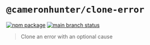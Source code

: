 # `@cameronhunter/clone-error`

[![npm package](https://img.shields.io/npm/v/%40cameronhunter/clone-error?logo=npm)](https://www.npmjs.com/package/@cameronhunter/clone-error)
[![main branch status](https://img.shields.io/github/actions/workflow/status/cameronhunter/clone-error/post-merge.yml?logo=github&label=main)](https://github.com/cameronhunter/clone-error/actions/workflows/post-merge.yml)

> Clone an error with an optional cause
